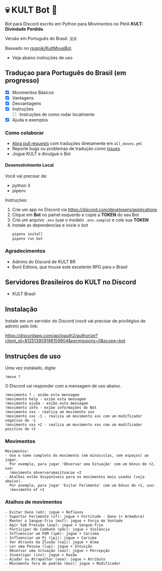 # 💀 KULT Bot 🤖

Bot para Discord escrito em Python para _Movimentos_ no PbtA **KULT: Divindade Perdida**.

Versão em Português do Brasil. 🇧🇷

Baseado no [rpgmik/KultMoveBot](https://github.com/rpgmik/KultMoveBot).

- Veja abaixo instruções de uso

## Traduçao para Português do Brasil (em progresso)

- [x] Movimentos Básicos
- [x] Vantagens
- [x] Desvantagens
- [x] Instruções
  + [ ] Instruções de como rodar localmente
- [x] Ajuda e exemplos

### Como colaborar

- [Abra pull requests][creating-a-pr] com traduções diretamente em `all_moves.yml`
- Reporte bugs ou problemas de tradução como [Issues][issues]
- Jogue KULT e divulgue o Bot

[creating-a-pr]: https://docs.github.com/pt/github/collaborating-with-issues-and-pull-requests/creating-a-pull-request
[issues]: https://github.com/paulodiovani/kult-move-bot-ptbr/issues

#### Desenvolvimento Local

Você vai precisar de:

- python 3
- pipenv

Instruções:

1. Crie um app no Discord via https://discord.com/developers/applications
2. Clique em **Bot** no painel esquerdo e copie a **TOKEN** do seu Bot
3. Crie um arquivo `.env` (use o modelo `.env.sample`) e cole sua **TOKEN**
4. Instale as dependencias e inicie o bot
    ```bash
    pipenv install
    pipenv run bot
    ```

### Agradecimentos

- Admins do Discord de KULT BR
- Buró Editora, que trouxe este excelente RPG para o Brasil

## Servidores Brasileiros do KULT no Discord

- KULT Brasil
 
## Instalação

Instale em um servidor do Discord (você vai precisar de privilégios de admin) pelo link:

https://discordapp.com/api/oauth2/authorize?client_id=812513909198159904&permissions=0&scope=bot

## Instruções de uso

Uma vez instalado, digite

`
!move ?
`

O Discord vai responder com a mensagem de uso abaixo.


```
!movimento ? - exibe esta mensagem
!movimento help - exibe esta mensagem
!movimento ajuda - exibe esta mensagem
!movimento info - exibe informações do Bot
!movimento xxx - realiza um movimento xxx
!movimento xxx -1 - realiza um movimento xxx com um modificador negativo de -1
!movimento xxx +2 - realiza um movimento xxx com um modificador positivo de +2
```

### Movimentos

```
Movimentos:
- Use o nome completo do movimento (em minúsculas, sem espaços) ao jogar.
  Por exemplo, para jogar 'Observar uma Situação' com um bônus de +2, use:
  !movimento observarumasituacao +2
- Atalhos estão disponíveis para os movimentos mais usados (veja abaixo).
  Por exemplo, para jogar 'Evitar Ferimento' com um bônus de +1, use:
  !movimento ef +1
```

### Atalhos de movimentos

```
- Evitar Dano (ed): jogue + Reflexos
- Suportar Ferimento (sf): jogue + Fortitude - Dano (+ Armadura)
- Manter o Sangue-frio (msf): jogue + Força de Vontade
- Agir Sob Pressão (asp): jogue + Sangue-frio
- Participar do Combate (pdc): jogue + Violência
- Influenciar um PdM (ipm): jogue + Carisma
- Influenciar um Pj (ipj): jogue + Carisma
- Ver Através da Ilusão (vai): jogue + Alma
- Ler uma Pessoa (lup): jogue + Intuição
- Observar uma Situação (oas): jogue + Percepção
- Investigar (inv): jogue + Razão
- Ajudar ou Atrapalhar (aoa): jogue + Atributo
- Movimento fora do padrão (mov): jogue + Modificador
```
